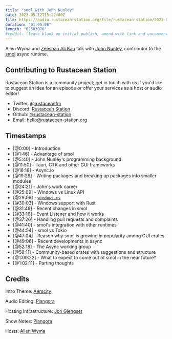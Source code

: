 ```yaml
---
title: "smol with John Nunley"
date: 2023-05-12T15:22:00Z
file: https://audio.rustacean-station.org/file/rustacean-station/2023-05-12-john-nunley.mp3
duration: "01:05:06"
length: "62503070"
#reddit: (leave blank on initial publish, amend with link and uncomment this line after Reddit thread has been posted)
---
```


Allen Wyma and [Zeeshan Ali Kan](https://www.linkedin.com/in/zeenix/) talk with [John Nunley](https://github.com/notgull), contributor to the [smol](https://github.com/smol-rs/smol) async runtime.

## Contributing to Rustacean Station

Rustacean Station is a community project; get in touch with us if you'd like to suggest an idea for an episode or offer your services as a host or audio editor!

- Twitter: [@rustaceanfm](https://twitter.com/rustaceanfm)
- Discord: [Rustacean Station](https://discord.gg/cHc3Gyc)
- Github: [@rustacean-station](https://github.com/rustacean-station/)
- Email: [hello@rustacean-station.org](mailto:hello@rustacean-station.org)

## Timestamps

- [@0:00] - Introduction
- [@1:46] - Advantage of smol
- [@5:40] - John Nunley's programming background
- [@11:50] - Tauri, GTK and other GUI frameworks
- [@16:16] - Async.io
- [@19:28] - Writing packages and breaking up packages into smaller modules
- [@24:21] - John's work career
- [@25:09] - Windows vs Linux API
- [@29:06] - [`windows-rs`](https://github.com/microsoft/windows-rs)
- [@30:03] - Windows support with Rust
- [@31:46] - Recent changes in smol
- [@33:16] - Event Listener and how it works
- [@37:26] - Handling pull requests and complaints
- [@41:40] - smol's integration with other runtimes
- [@44:54] - smol vs Tokio
- [@47:04] - Reason why smol is growing in popularity among GUI crates
- [@49:06] - Recent developments in async
- [@52:18] - The Async working group
- [@58:11] - Community-based crates with suggestions and structure
- [@1:00:22] - What to expect to come out of smol in the near future?
- [@1:02:11] - Parting thoughts

## Credits

Intro Theme: [Aerocity](https://twitter.com/AerocityMusic)

Audio Editing: [Plangora](https://twitter.com/plangora)

Hosting Infrastructure: [Jon Gjengset](https://twitter.com/jonhoo/)

Show Notes: [Plangora](https://twitter.com/plangora)

Hosts: [Allen Wyma](https://twitter.com/allenwyma)
